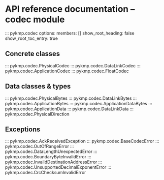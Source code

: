 # API reference documentation – codec module
<!--
SPDX-FileCopyrightText: 2023 Gert van Dijk <github@gertvandijk.nl>

SPDX-License-Identifier: CC0-1.0
-->

::: pykmp.codec
    options:
        members: []
        show_root_heading: false
        show_root_toc_entry: true

## Concrete classes

::: pykmp.codec.PhysicalCodec
::: pykmp.codec.DataLinkCodec
::: pykmp.codec.ApplicationCodec
::: pykmp.codec.FloatCodec

## Data classes & types

::: pykmp.codec.PhysicalBytes
::: pykmp.codec.DataLinkBytes
::: pykmp.codec.ApplicationBytes
::: pykmp.codec.ApplicationDataBytes
::: pykmp.codec.ApplicationData
::: pykmp.codec.DataLinkData
::: pykmp.codec.PhysicalDirection

## Exceptions

::: pykmp.codec.AckReceivedException
::: pykmp.codec.BaseCodecError
::: pykmp.codec.OutOfRangeError
::: pykmp.codec.DataLengthUnexpectedError
::: pykmp.codec.BoundaryByteInvalidError
::: pykmp.codec.InvalidDestinationAddressError
::: pykmp.codec.UnsupportedDecimalExponentError
::: pykmp.codec.CrcChecksumInvalidError
